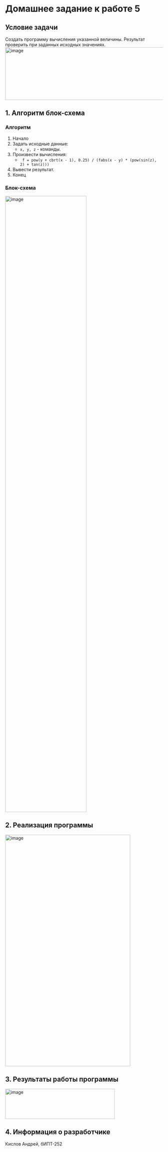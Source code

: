 # Домашнее задание к работе 5 #
## Условие задачи ##
Создать программу вычисления указанной величины. Результат проверить при заданных исходных значениях.
<img width="800" height="168" alt="image" src="https://github.com/user-attachments/assets/243a946d-4e0b-42c3-a483-e84db1b72615" />

## 1. Алгоритм блок-схема ##
### Алгоритм ###
1. Начало
2. Задать исходные данные:
   * ``` x, y, z ``` - команды.
3. Произвести вычисления:
   * ```  f = pow(y + cbrt(x - 1), 0.25) / (fabs(x - y) * (pow(sin(z), 2) + tan(z))) ```
4. Вывести результат.
5. Конец
### Блок-схема ###
<img width="260" height="1964" alt="image" src="https://github.com/user-attachments/assets/08f854cb-e509-4a2a-9a16-5ee42d4c6da9" />


## 2. Реализация программы ##
<img width="400" height="738" alt="image" src="https://github.com/user-attachments/assets/cd9a1d8c-8128-45c1-b3e4-384fbb6ce0e7" />


## 3. Результаты работы программы ##
<img width="350" height="96" alt="image" src="https://github.com/user-attachments/assets/1f5bcb59-c59e-4fcb-b65c-4e9007e65930" />


## 4. Информация о разработчике ##
Кислов Андрей, бИПТ-252
